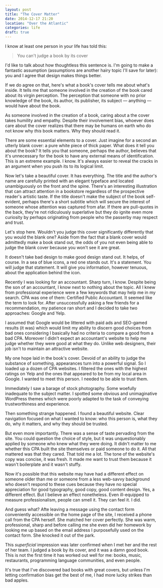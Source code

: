 ```yaml
---
layout: post
title: "The Cover Matter"
date: 2014-12-17 21:20
location: "Over the Atlantic"
categories: life
draft: true
---
```


I know at least one person in your life has told this:

> You can't judge a book by its cover

I'd like to talk about how thoughtless this sentence is. I'm going to
make a fantastic assumption (assumptions are another hairy topic I'll
save for later): you and I agree that design makes things better.

If we do agree on that, here's what a book's cover tells me about what's inside. It tells me that someone involved in the creation of the book cared about its virgin perception. The perception that someone with no prior knowledge of the book, its author, its publisher, its subject — anything — would have about the book.

As someone involved in the creation of a book, caring about a the cover takes humility and empathy. Despite their involvement bias, whoever does care about the cover realizes that there may be humans on earth who do not know why *this* book matters. Why they should read it.

There are some essential elements to a cover. Just imagine for a second an utterly blank cover: a pure white piece of thick paper. What does it tell you about the book? It tells you that someone, perhaps the author, believes that it's unnecessary for the book to have any external means of identification. This is an extreme example. I know. It's always easier to reveal the cracks in an argument when you push its to its logical limit.

Now let's take a beautiful cover. It has everything. The title and the author's name are carefully printed with an elegant typeface and located unambiguously on the front and the spine. There's an interesting illustration that  can attract attention in a bookstore regardless of the prospective reader's artistic taste. If the title doesn't make the subject of the book self-evident, perhaps there's a short subtitle which will secure the interest of someone whose attention was captured from afar. If there are pull-quotes in the back, they're not ridiculously superlative but they do ignite even more curiosity by perhaps originating from people who the passerby may respect and trust.

Let's stop here. Wouldn't you judge this cover significantly differently that you would the blank one? Aside from the fact that a blank cover would admittedly make a book stand out, the odds of you not even being able to judge the blank cover because you won't see it are great.

It doesn't take bad design to make good design stand out. It helps, of course. In a sea of blue icons, a red one stands out. It's a statement. You will judge that statement. It will give you information, however tenuous, about the application behind the icon.

Recently I was looking for an accountant. Sharp turn, I know. Despite being the son of an accountant, I know next to nothing about the topic. All I knew from professional experience were a few keywords that may help me in my search. CPA was one of them: Certified Public Accountant. It seemed like the term to look for. After unsuccessfully asking a few friends for a recommendation, my patience ran short and I decided to take two approaches: Google and Yelp.

I assumed that Google would be littered with paid ads and SEO-gamed results (it was) which would limit my ability to discern good choices from bad ones considering I basically had no criteria to compare a good from a bad CPA. Moreover I didn't expect an accountant's website to help me judge whether they were good at what they do. Unlike web designers, their job isn't to maintain an attractive website.

My one hope laid in the book's cover. Devoid of an ability to judge the substance of something, appearances turn into a powerful signal. So I loaded up a dozen of CPA websites. I filtered the ones with the highest ratings on Yelp and the ones that appeared to be from my local area in Google. I wanted to meet this person. I needed to be able to trust them.

Immediately I saw a barage of stock photography. Some woefully inadequate to the subject matter. I spotted some obvious and unimaginative WordPress themes which were poorly adapted to the task of conveying trustworthiness and experience.

Then something strange happened. I found a beautiful website. Clear navigation focused on what I wanted to know: who this person is, what they do, why it matters, and why they should be trusted.

But even more importantly. There was a sense of taste pervading from the site. You could question the choice of style, but it was unquestionably applied by someone who knew what they were doing. It didn't matter to me whether this CPA built the site themselves or paid someone to do it. All that mattered was that they cared. That told me a lot. The tone of the website's copy was concise, it was fresh. It made me want to trust them because it wasn't boilerplate and it wasn't stuffy.

Now it's possible that this website may have had a different effect on someone older than me or someone from a less web-savvy background who doesn't respond to these cues because they have no special appreciation for good typography, good copy, good content design. Yes, a different effect. But I believe an effect nonetheless. Even ill-equipped to measure professionalism, people can smell it. They can feel it. I did.

And guess what? Afte leaving a message using the contact form conveniently accessible on the home page of the site, I received a phone call from the CPA herself. She matched her cover perfectly. She was warm, professional, sharp and before calling me she even did her homework by looking me up based on the email address I purposefully used on the contact form. She knocked it out of the park.

This *superficial* impression was later confirmed when I met her and the rest of her team. I judged a book by its cover, and it was a damn good book. This is not the first time it has worked out well for me: books, music, restaurants, programming language communities, and even people.

It's true that I've discovered bad books with great covers, but unless I'm letting confirmation bias get the best of me, I had more lucky strikes than bad apples.
